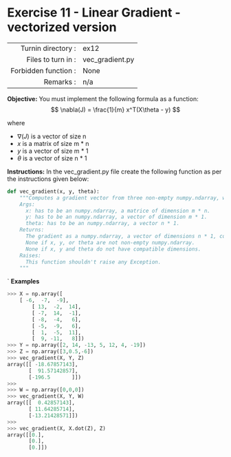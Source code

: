 # Exercise 11 - Linear Gradient - vectorized version

|                         |                    |
| -----------------------:| ------------------ |
|   Turnin directory :    |  ex12              |
|   Files to turn in :    |  vec_gradient.py   |
|   Forbidden function :  |  None              |
|   Remarks :             |  n/a               |

**Objective:**
You must implement the following formula as a function:    
$$
\nabla(J) = \frac{1}{m} x^T(X\theta - y)
$$  

where  
- $\nabla(J)$ is a vector of size n 
- $x$ is a matrix of size m * n 
- $y$ is a vector of size m * 1
- $\theta$ is a vector of size n * 1 
 
**Instructions:**
In the vec_gradient.py file create the following function as per the instructions given below:
```python
def vec_gradient(x, y, theta):
    """Computes a gradient vector from three non-empty numpy.ndarray, without any for-loop. The three arrays must have the compatible dimensions.
    Args:
      x: has to be an numpy.ndarray, a matrice of dimension m * n.
      y: has to be an numpy.ndarray, a vector of dimension m * 1.
      theta: has to be an numpy.ndarray, a vector n * 1.
    Returns:
      The gradient as a numpy.ndarray, a vector of dimensions n * 1, containg the result of the formula for all j.
      None if x, y, or theta are not non-empty numpy.ndarray.
      None if x, y and theta do not have compatible dimensions.
    Raises:
      This function shouldn't raise any Exception.
    """
```
`
**Examples** 
```python
>>> X = np.array([
	[ -6,  -7,  -9],
        [ 13,  -2,  14],
        [ -7,  14,  -1],
        [ -8,  -4,   6],
        [ -5,  -9,   6],
        [  1,  -5,  11],
        [  9, -11,   8]])
>>> Y = np.array([2, 14, -13, 5, 12, 4, -19])
>>> Z = np.array([3,0.5,-6])
>>> vec_gradient(X, Y, Z)
array([[ -18.67857143],
       [  91.57142857],
       [-196.5       ]])
>>>
>>> W = np.array([0,0,0])
>>> vec_gradient(X, Y, W)
array([[  0.42857143],
       [ 11.64285714],
       [-13.21428571]])
>>>
>>> vec_gradient(X, X.dot(Z), Z)
array([[0.],
       [0.],
       [0.]])
```
